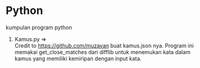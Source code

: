 # Python
kumpulan program python

1. Kamus.py =>  
    Credit to https://github.com/muzavan buat kamus.json nya. Program ini memakai get_close_matches dari difflib untuk menemukan kata dalam kamus yang memiliki kemiripan dengan input    kata.
